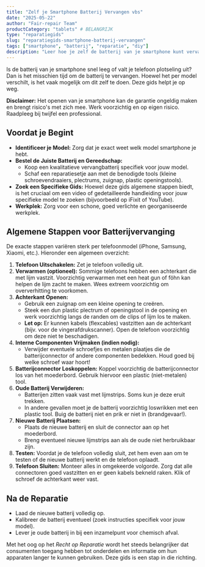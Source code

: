 ```yaml
---
title: "Zelf je Smartphone Batterij Vervangen vbs"
date: "2025-05-22"
author: "Fair-repair Team"
productCategory: "tablets" # BELANGRIJK
type: "reparatiegids"
slug: "reparatiegids-smartphone-batterij-vervangen"
tags: ["smartphone", "batterij", "reparatie", "diy"]
description: "Leer hoe je zelf de batterij van je smartphone kunt vervangen en bespaar op reparatiekosten. Volg onze gedetailleerde gids."
---
```


Is de batterij van je smartphone snel leeg of valt je telefoon plotseling uit? Dan is het misschien tijd om de batterij te vervangen. Hoewel het per model verschilt, is het vaak mogelijk om dit zelf te doen. Deze gids helpt je op weg.

**Disclaimer:** Het openen van je smartphone kan de garantie ongeldig maken en brengt risico's met zich mee. Werk voorzichtig en op eigen risico. Raadpleeg bij twijfel een professional.

## Voordat je Begint

- **Identificeer je Model:** Zorg dat je exact weet welk model smartphone je hebt.
- **Bestel de Juiste Batterij en Gereedschap:**
  - Koop een kwalitatieve vervangbatterij specifiek voor jouw model.
  - Schaf een reparatiesetje aan met de benodigde tools (kleine schroevendraaiers, plectrums, zuignap, plastic openingstools).
- **Zoek een Specifieke Gids:** Hoewel deze gids algemene stappen biedt, is het cruciaal om een video of gedetailleerde handleiding voor jouw specifieke model te zoeken (bijvoorbeeld op iFixit of YouTube).
- **Werkplek:** Zorg voor een schone, goed verlichte en georganiseerde werkplek.

## Algemene Stappen voor Batterijvervanging

De exacte stappen variëren sterk per telefoonmodel (iPhone, Samsung, Xiaomi, etc.). Hieronder een algemeen overzicht:

1. **Telefoon Uitschakelen:** Zet je telefoon volledig uit.
2. **Verwarmen (optioneel):** Sommige telefoons hebben een achterkant die met lijm vastzit. Voorzichtig verwarmen met een heat gun of föhn kan helpen de lijm zacht te maken. Wees extreem voorzichtig om oververhitting te voorkomen.
3. **Achterkant Openen:**
   - Gebruik een zuignap om een kleine opening te creëren.
   - Steek een dun plastic plectrum of openingstool in de opening en werk voorzichtig langs de randen om de clips of lijm los te maken.
   - **Let op:** Er kunnen kabels (flexcables) vastzitten aan de achterkant (bijv. voor de vingerafdrukscanner). Open de telefoon voorzichtig om deze niet te beschadigen.
4. **Interne Componenten Vrijmaken (indien nodig):**
   - Verwijder eventuele schroefjes en metalen plaatjes die de batterijconnector of andere componenten bedekken. Houd goed bij welke schroef waar hoort!
5. **Batterijconnector Loskoppelen:** Koppel voorzichtig de batterijconnector los van het moederbord. Gebruik hiervoor een plastic (niet-metalen) tool.
6. **Oude Batterij Verwijderen:**
   - Batterijen zitten vaak vast met lijmstrips. Soms kun je deze eruit trekken.
   - In andere gevallen moet je de batterij voorzichtig loswrikken met een plastic tool. Buig de batterij niet en prik er niet in (brandgevaar!).
7. **Nieuwe Batterij Plaatsen:**
   - Plaats de nieuwe batterij en sluit de connector aan op het moederbord.
   - Breng eventueel nieuwe lijmstrips aan als de oude niet herbruikbaar zijn.
8. **Testen:** Voordat je de telefoon volledig sluit, zet hem even aan om te testen of de nieuwe batterij werkt en de telefoon oplaadt.
9. **Telefoon Sluiten:** Monteer alles in omgekeerde volgorde. Zorg dat alle connectoren goed vastzitten en er geen kabels bekneld raken. Klik of schroef de achterkant weer vast.

## Na de Reparatie

- Laad de nieuwe batterij volledig op.
- Kalibreer de batterij eventueel (zoek instructies specifiek voor jouw model).
- Lever je oude batterij in bij een inzamelpunt voor chemisch afval.

Met het oog op het _Recht op Reparatie_ wordt het steeds belangrijker dat consumenten toegang hebben tot onderdelen en informatie om hun apparaten langer te kunnen gebruiken. Deze gids is een stap in die richting.
